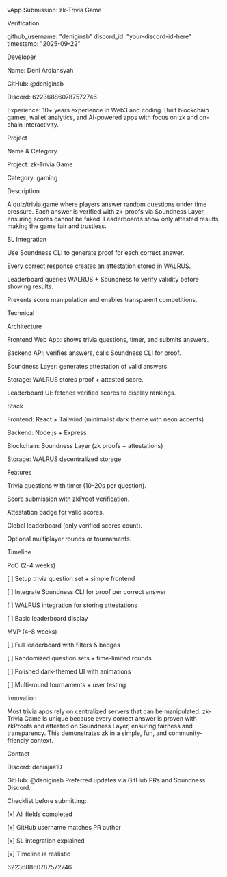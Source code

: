 vApp Submission: zk-Trivia Game

Verification

github_username: "deniginsb" discord_id: "your-discord-id-here" timestamp: "2025-09-22" 

Developer

Name: Deni Ardiansyah

GitHub: @deniginsb

Discord: 622368860787572746

Experience: 10+ years experience in Web3 and coding. Built blockchain games, wallet analytics, and AI-powered apps with focus on zk and on-chain interactivity.

Project

Name & Category

Project: zk-Trivia Game

Category: gaming

Description

A quiz/trivia game where players answer random questions under time pressure.
Each answer is verified with zk-proofs via Soundness Layer, ensuring scores cannot be faked.
Leaderboards show only attested results, making the game fair and trustless.

SL Integration

Use Soundness CLI to generate proof for each correct answer.

Every correct response creates an attestation stored in WALRUS.

Leaderboard queries WALRUS + Soundness to verify validity before showing results.

Prevents score manipulation and enables transparent competitions.

Technical

Architecture

Frontend Web App: shows trivia questions, timer, and submits answers.

Backend API: verifies answers, calls Soundness CLI for proof.

Soundness Layer: generates attestation of valid answers.

Storage: WALRUS stores proof + attested score.

Leaderboard UI: fetches verified scores to display rankings.

Stack

Frontend: React + Tailwind (minimalist dark theme with neon accents)

Backend: Node.js + Express

Blockchain: Soundness Layer (zk proofs + attestations)

Storage: WALRUS decentralized storage

Features

Trivia questions with timer (10–20s per question).

Score submission with zkProof verification.

Attestation badge for valid scores.

Global leaderboard (only verified scores count).

Optional multiplayer rounds or tournaments.

Timeline

PoC (2–4 weeks)

[ ] Setup trivia question set + simple frontend

[ ] Integrate Soundness CLI for proof per correct answer

[ ] WALRUS integration for storing attestations

[ ] Basic leaderboard display

MVP (4–8 weeks)

[ ] Full leaderboard with filters & badges

[ ] Randomized question sets + time-limited rounds

[ ] Polished dark-themed UI with animations

[ ] Multi-round tournaments + user testing

Innovation

Most trivia apps rely on centralized servers that can be manipulated.
zk-Trivia Game is unique because every correct answer is proven with zkProofs and attested on Soundness Layer, ensuring fairness and transparency.
This demonstrates zk in a simple, fun, and community-friendly context.

Contact

Discord: deniajaa10

GitHub: @deniginsb
Preferred updates via GitHub PRs and Soundness Discord.

Checklist before submitting:

[x] All fields completed

[x] GitHub username matches PR author

[x] SL integration explained

[x] Timeline is realistic

622368860787572746